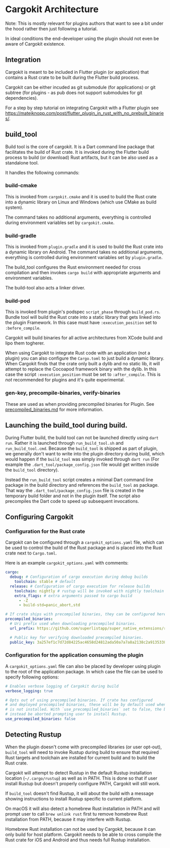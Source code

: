 # Cargokit Architecture

Note: This is mostly relevant for plugins authors that want to see a bit under the hood rather then just following a tutorial.

In ideal conditions the end-developer using the plugin should not even be aware of Cargokit existence.

## Integration

Cargokit is meant to be included in Flutter plugin (or application) that contains a Rust crate to be built during the Flutter build process.

Cargokit can be either incuded as git submodule (for applications) or git subtree (for plugins - as pub does not support submodules for git dependencies).

For a step by step tutorial on integrating Cargokit with a Flutter plugin see https://matejknopp.com/post/flutter_plugin_in_rust_with_no_prebuilt_binaries/.

## build_tool

Build tool is the core of cargokit. It is a Dart command line package that facilitates the build of Rust crate. It is invoked during the Flutter build process to build (or download) Rust artifacts, but it can be also used as a standalone tool.

It handles the following commands:

### build-cmake

This is invoked from `cargokit.cmake` and it is used to build the Rust crate into a dynamic library on Linux and Windows (which use CMake as build system).

The command takes no additional arguments, everything is controlled during environment variables set by `cargokit.cmake`.

### build-gradle

This is invoked from `plugin.gradle` and it is used to build the Rust crate into a dynamic library on Android. The command takes no additional arguments, everything is controlled during environment variables set by `plugin.gradle`.

The build_tool configures the Rust environment needed for cross compilation and then invokes `cargo build` with appropriate arguments and environment variables.

The build-tool also acts a linker driver.

### build-pod

This is invoked from plugin's podspec `script_phase` through `build_pod.rs`. Bundle tool will build the Rust crate into a static library that gets linked into the plugin Framework. In this case must have `:execution_position` set to `:before_compile`.

Cargokit will build binaries for all active architectures from XCode build and lipo them togherer.

When using Cargokit to integrate Rust code with an application (not a plugin) you can also configure the `Cargo.toml` to just build a dynamic library. When Cargokit finds that the crate only built a dylib and no static lib, it will attempt to replace the Cocoapod framework binary with the dylib. In this case the script `:execution_position` must be set to `:after_compile`. This is *not* recommended for plugins and it's quite experimental.

### gen-key, precompile-binaries, verify-binaries

These are used as when providing precompiled binaries for Plugin. See [precompiled_binaries.md](precompiled_binaries.md) for more information.

## Launching the build_tool during build.

During Flutter build, the build tool can not be launched directly using `dart run`. Rather it is launched through `run_build_tool.sh` and `run_build_tool.cmd`. Because the `build_tool` is shipped as part of plugin, we generally don't want to write into the plugin directory during build, which would happen if the `build_tool` was simply invoked through `dart run` (For example the `.dart_tool/package_config.json` file would get written inside the `build_tool` directory).

Instead the `run_build_tool` script creates a minimal Dart command line package in the build directory and references the `build_tool` as package. That way the `.dart_tool/package_config.json` file is created in the temporary build folder and not in the plugin itself. The script also precompiles the Dart code to speed up subsequent invocations.

## Configuring Cargokit

### Configuration for the Rust crate

Cargokit can be configured through a `cargokit_options.yaml` file, which can be used to control the build of the Rust package and is placed into the Rust crate next to `Cargo.toml`.

Here is an example `cargokit_options.yaml` with comments:
```yaml
cargo:
  debug: # Configuration of cargo execution during debug builds
    toolchain: stable # default
  release: # Configuration of cargo execution for release builds
    toolchain: nightly # rustup will be invoked with nightly toolchain
    extra_flags: # extra arguments passed to cargo build
      - -Z
      - build-std=panic_abort,std

# If crate ships with precompiled binaries, they can be configured here.
precompiled_binaries:
  # Uri prefix used when downloading precompiled binaries.
  url_prefix: https://github.com/superlistapp/super_native_extensions/releases/download/precompiled_

  # Public key for verifying downloaded precompiled binaries.
  public_key: 3a257ef1c7d72d84225ac4658d24812ada50a7a7a8a2138c2a91353389fdc514
```

### Configuration for the application consuming the plugin

A `cargokit_options.yaml` file can also be placed by developer using plugin to the root of the application package. In which case the file can be used to specify following options:

```yaml
# Enables verbose logging of Cargokit during build
verbose_logging: true

# Opts out of using precompiled binaries. If crate has configured
# and deployed precompiled binaries, these will be by default used whenever Rustup
# is not installed. With `use_precompiled_binaries` set to false, the build will
# instead be aborted prompting user to install Rustup.
use_precompiled_binaries: false
```

## Detecting Rustup

When the plugin doesn't come with precompiled libraries (or user opt-out), `build_tool` will need to invoke Rustup during build to ensure that required Rust targets and toolchain are installed for current build and to build the Rust crate.

Cargokit will attempt to detect Rustup in the default Rustup installation location (`~/.cargo/rustup`) as well as in PATH. This is done so that if user install Rustup but doesn't properly configure PATH, Cargokit will still work.

If `build_tool` doesn't find Rustup, it will about the build with a message showing instructions to install Rustup specific to current platform.

On macOS it will also detect a homebrew Rust installation in PATH and will prompt user to call `brew unlink rust` first tu remove homebrew Rust installation from PATH, because it may interfere with Rustup.

Homebrew Rust installation can not be used by Cargokit, because it can only build for host platform. Cargokit needs to be able to cross compile the Rust crate for iOS and Android and thus needs full Rustup installation.
